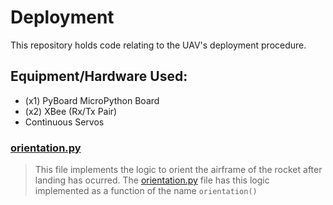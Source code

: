 # Deployment
This repository holds code relating to the UAV's deployment procedure.
## Equipment/Hardware Used:
* (x1) PyBoard MicroPython Board
* (x2) XBee (Rx/Tx Pair)
* Continuous Servos

### [orientation.py](https://github.com/unccrocketry/deployment/blob/master/orientation_function.py)
> This file implements the logic to orient the airframe of the rocket after landing has ocurred. The [orientation.py](https://github.com/unccrocketry/deployment/blob/master/orientation_function.py) file has this logic implemented as a function of the name `orientation()`
